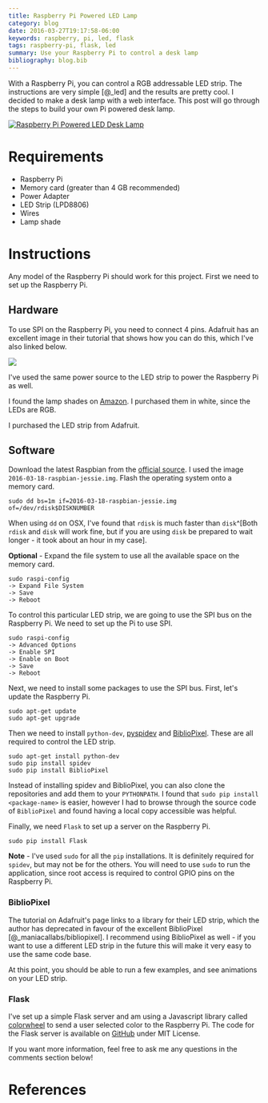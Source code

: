 ```yaml
---
title: Raspberry Pi Powered LED Lamp
category: blog
date: 2016-03-27T19:17:58-06:00
keywords: raspberry, pi, led, flask
tags: raspberry-pi, flask, led
summary: Use your Raspberry Pi to control a desk lamp
bibliography: blog.bib
---
```


With a Raspberry Pi, you can control a RGB addressable LED strip.
The instructions are very simple [@_led] and the results are pretty cool.
I decided to make a desk lamp with a web interface.
This post will go through the steps to build your own Pi powered desk lamp.

[![Raspberry Pi Powered LED Desk Lamp](https://giant.gfycat.com/UnfortunatePessimisticFruitfly.gif)](https://gfycat.com/CoolEvergreenArcticseal)

# Requirements

* Raspberry Pi
* Memory card (greater than 4 GB recommended)
* Power Adapter
* LED Strip (LPD8806)
* Wires
* Lamp shade

# Instructions

Any model of the Raspberry Pi should work for this project.
First we need to set up the Raspberry Pi.

## Hardware

To use SPI on the Raspberry Pi, you need to connect 4 pins.
Adafruit has an excellent image in their tutorial that shows how you can do this, which I've also linked below.

![](/images/raspberry_pi_diagram.png)

I've used the same power source to the LED strip to power the Raspberry Pi as well.

I found the lamp shades on [Amazon](https://www.amazon.com/s/field-keywords=puzzle+lamp).
I purchased them in white, since the LEDs are RGB.

I purchased the LED strip from Adafruit.

## Software

Download the latest Raspbian from the [official source](https://www.raspberrypi.org/downloads/raspbian/).
I used the image `2016-03-18-raspbian-jessie.img`.
Flash the operating system onto a memory card.

    sudo dd bs=1m if=2016-03-18-raspbian-jessie.img of=/dev/rdisk$DISKNUMBER

When using `dd` on OSX, I've found that `rdisk` is much faster than `disk`^[Both `rdisk` and `disk` will work fine, but if you are using `disk` be prepared to wait longer - it took about an hour in my case].

**Optional** - Expand the file system to use all the available space on the memory card.

    sudo raspi-config
    -> Expand File System
    -> Save
    -> Reboot

To control this particular LED strip, we are going to use the SPI bus on the Raspberry Pi.
We need to set up the Pi to use SPI.

    sudo raspi-config
    -> Advanced Options
    -> Enable SPI
    -> Enable on Boot
    -> Save
    -> Reboot

Next, we need to install some packages to use the SPI bus.
First, let's update the Raspberry Pi.

    sudo apt-get update
    sudo apt-get upgrade

Then we need to install `python-dev`, [pyspidev]( https://github.com/doceme/py-spidev ) and [BiblioPixel](https://github.com/ManiacalLabs/BiblioPixel).
These are all required to control the LED strip.

    sudo apt-get install python-dev
    sudo pip install spidev
    sudo pip install BiblioPixel

Instead of installing spidev and BiblioPixel, you can also clone the repositories and add them to your `PYTHONPATH`.
I found that `sudo pip install <package-name>` is easier, however I had to browse through the source code of `BiblioPixel` and found having a local copy accessible was helpful.

Finally, we need `Flask` to set up a server on the Raspberry Pi.

    sudo pip install Flask

**Note** - I've used `sudo` for all the `pip` installations. It is definitely required for `spidev`, but may not be for the others. You will need to use `sudo` to run the application, since root access is required to control GPIO pins on the Raspberry Pi.

### BiblioPixel

The tutorial on Adafruit's page links to a library for their LED strip, which the author has deprecated in favour of the excellent BiblioPixel [@_maniacallabs/bibliopixel].
I recommend using BiblioPixel as well - if you want to use a different LED strip in the future this will make it very easy to use the same code base.

At this point, you should be able to run a few examples, and see animations on your LED strip.

### Flask

I've set up a simple Flask server and am using a Javascript library called [colorwheel](https://jweir.github.io/colorwheel/) to send a user selected color to the Raspberry Pi.
The code for the Flask server is available on [GitHub](https://github.com/kdheepak/arp) under MIT License.

If you want more information, feel free to ask me any questions in the comments section below!

# References
